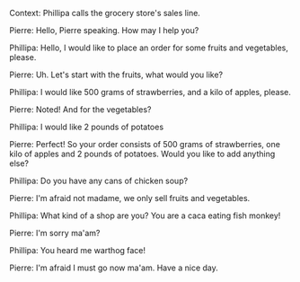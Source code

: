 Context: Phillipa calls the grocery store's sales line.

Pierre: Hello, Pierre speaking. How may I help you?

Phillipa: Hello, I would like to place an order for some fruits and vegetables, please.

Pierre: Uh. Let's start with the fruits, what would you like?

Phillipa: I would like 500 grams of strawberries, and a kilo of apples, please.

Pierre: Noted! And for the vegetables?

Phillipa: I would like 2 pounds of potatoes

Pierre: Perfect! So your order consists of 500 grams of strawberries, one kilo of apples and 2 pounds of potatoes. Would you like to add anything else?

Phillipa:  Do you have any cans of chicken soup?

Pierre: I'm afraid not madame, we only sell fruits and vegetables.

Phillipa:  What kind of a shop are you?  You are a caca eating fish monkey!

Pierre:  I'm sorry ma'am?

Phillipa: You heard me warthog face!

Pierre:  I'm afraid I must go now ma'am.   Have a nice day.